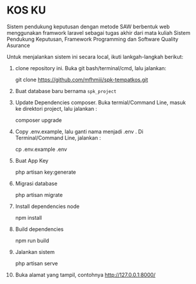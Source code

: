 # KOS KU

Sistem pendukung keputusan dengan metode SAW berbentuk web menggunakan framwork laravel sebagai tugas akhir dari mata kuliah Sistem Pendukung Keputusan, Framework Programming dan Software Quality Asurance

Untuk menjalankan sistem ini secara local, ikuti lankgah-langkah berikut:
1. clone repository ini. Buka git bash/terminal/cmd, lalu jalankan:

    git clone https://github.com/mfhmiii/spk-tempatkos.git

2. Buat database baru bernama `spk_project`
3. Update Dependencies composer. Buka termial/Command Line, masuk ke direktori project, lalu jalankan :

    composer upgrade

4. Copy .env.example, lalu ganti nama menjadi .env . Di Terminal/Command Line, jalankan :

    cp .env.example .env

5. Buat App Key

    php artisan key:generate

6. Migrasi database

    php artisan migrate

7. Install dependencies node

    npm install

8. Build dependencies

    npm run build

8. Jalankan sistem

    php artisan serve

9. Buka alamat yang tampil, contohnya http://127.0.0.1:8000/